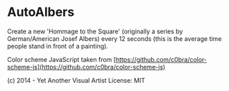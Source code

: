 AutoAlbers
==========

Create a new 'Hommage to the Square' (originally a series by German/American Josef Albers) every 12 seconds (this is the average time people stand in front of a painting).

Color scheme JavaScript taken from [https://github.com/c0bra/color-scheme-js](https://github.com/c0bra/color-scheme-js)

(c) 2014 - Yet Another Visual Artist
License: MIT